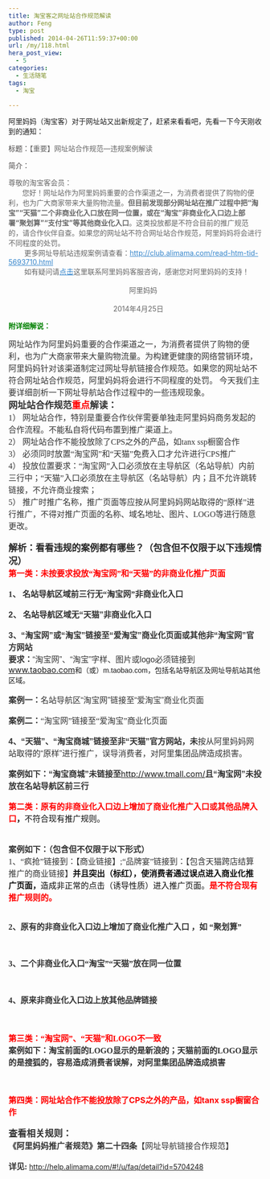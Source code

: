 ```yaml
---
title: 淘宝客之网址站合作规范解读
author: Feng
type: post
published: 2014-04-26T11:59:37+00:00
url: /my/118.html
hera_post_view:
  - 5
categories:
  - 生活随笔
tags:
  - 淘宝

---
```

阿里妈妈（淘宝客）对于网址站又出新规定了，赶紧来看看吧，先看一下今天刚收到的通知：

<p style="color: #666666;">
  <span class="st" style="color: #474545;">标题：</span>【重要】网址站合作规范—违规案例解读
</p>

<p class="st-content" style="color: #666666;">
  <span class="st" style="color: #474545;">简介：</span>
</p>

<div style="color: #666666;">
  尊敬的淘宝客会员：
</div>

<div style="color: #666666;">
         您好！网址站作为阿里妈妈重要的合作渠道之一，为消费者提供了购物的便利，也为广大商家带来大量购物流量。<strong style="color: #666666;">但目前发现部分网址站在推广过程中把“淘宝”“天猫”二个非商业化入口放在同一位置，或在“淘宝”非商业化入口边上部署“聚划算”“支付宝”等其他商业化入口</strong>。这类投放都是不符合目前的推广规范的，请合作伙伴自查。如果您的网址站不符合网址站合作规范，阿里妈妈将会进行不同程度的处罚。<br style="color: #666666;" />        更多网址导航站违规案例请查看：<a class="J_url" style="color: #3686cc !important;" href="http://club.alimama.com/read-htm-tid-5693710.html?spm=0.0.0.0" data-spm-anchor-id="0.0.0.0">http://club.alimama.com/read-htm-tid-5693710.html</a>
</div>

<div style="color: #666666;">
          如有疑问请<a class="J_url" style="color: #3686cc !important;" href="http://www.alimama.com/home/about-1.htm?spm=0.0.0.0.FkvslG">点击</a>这里联系阿里妈妈客服咨询，感谢您对阿里妈妈的支持！
</div>

<div style="color: #666666;">
                                                                                                                                                                                               阿里妈妈
</div>

<div style="color: #666666;">
                                                                                                                                                                                       2014年4月25日
</div>

<div style="color: #666666;">
</div>

<p style="color: #666666;">
  <strong><span style="color: #008000;">附详细解说：</span></strong>
</p>

<span style="color: #333333; font-size: medium;"><span style="font-family: 微软雅黑;">网址站作为阿里妈妈重要的合作渠道之一，为消费者提供了购物的便利，也为广大商家带来大量购物流量。为构建更健康的网络营销环境，阿里妈妈针对该渠道制定过网址导航链接合作规范。如果您的网址站不符合网址站合作规范，阿里妈妈将会进行不同程度的处罚。 今天我们主要详细剖析一下网址导航站合作过程中的一些违规现象。</span></span><br style="color: #333333;" /><span style="color: #333333; font-family: 微软雅黑;"><span style="font-size: large;"><span style="font-weight: bold;">网址站合作规范</span><span style="font-weight: bold;"><span style="color: red;">重点</span></span><span style="font-weight: bold;">解读：</span></span></span><br style="color: #333333;" /><span style="color: #333333; font-size: medium;"><span style="font-family: 微软雅黑;">1） 网址站合作，特别是重要合作伙伴需要单独走阿里妈妈商务发起的合作流程。不能私自将代码布置到推广渠道上。</span></span><br style="color: #333333;" /><span style="color: #333333; font-size: medium;"><span style="font-family: 微软雅黑;">2） 网址站合作不能投放除了CPS之外的产品，如tanx ssp橱窗合作</span></span><br style="color: #333333;" /><span style="color: #333333; font-size: medium;"><span style="font-family: 微软雅黑;">3） 必须同时放置“淘宝网”和“天猫”免费入口才允许进行CPS推广</span></span><br style="color: #333333;" /><span style="color: #333333; font-size: medium;"><span style="font-family: 微软雅黑;">4） 投放位置要求：“淘宝网”入口必须放在主导航区（名站导航）内前三行中；“天猫”入口必须放在主导航区（名站导航）内；且不允许跳转链接，不允许商业搜索；</span></span><br style="color: #333333;" /><span style="color: #333333; font-size: medium;"><span style="font-family: 微软雅黑;">5） 推广时推广名称，推广页面等应按从阿里妈妈网站取得的“原样”进行推广，不得对推广页面的名称、域名地址、图片、LOGO等进行随意更改。</span></span><br style="color: #333333;" /><span style="font-weight: bold; color: #333333;"><span style="font-size: medium;"><span style="font-family: 微软雅黑;"> </span></span></span><br style="color: #333333;" /><span style="font-weight: bold; color: #333333;"><span style="color: #262626;"><span style="font-family: 微软雅黑;"><span style="font-size: large;">解析：看看违规的案例都有哪些？（包含但不仅限于以下违规情况）</span></span></span></span><br style="color: #333333;" /><span style="font-weight: bold; color: #333333;"><span style="font-size: medium;"><span style="font-family: 微软雅黑;"><span style="color: #ff0000;">第一类：未按要求投放“淘宝网”和“天猫”的非商业化推广页面</span></span></span></span><br style="color: #333333;" /><br style="color: #333333;" /><span style="color: #333333; font-size: medium;"><span style="font-family: 微软雅黑;"><span style="font-weight: bold;">1、 </span></span></span><span style="font-weight: bold; color: #333333;"><span style="font-size: medium;"><span style="font-family: 微软雅黑;">名站导航区域前三行无“淘宝网”非商业化入口</span></span></span><br style="color: #333333;" /><span style="font-weight: bold; color: #333333;"><span style="font-size: xx-small;"><img decoding="async" src="http://gtms01.alicdn.com/tps/i1/T1Cc38FkBlXXbxSGHL-898-440.jpg" alt="" border="0" /><br /> </span></span><br style="color: #333333;" /><span style="color: #333333; font-size: medium;"><span style="font-weight: bold;"><span style="font-family: 微软雅黑, sans-serif;">2、</span><span style="font-family: 'Times New Roman';"> </span></span></span><span style="font-weight: bold; color: #333333;"><span style="font-family: 微软雅黑, sans-serif;"><span style="font-size: medium;">名站导航区域无“天猫”非商业化入口</span></span></span><br style="color: #333333;" /><span style="font-weight: bold; color: #333333;"><span style="font-size: xx-small;"><img decoding="async" src="http://gtms01.alicdn.com/tps/i1/T1kIXrFs8iXXXcNdoH-965-488.jpg" alt="" border="0" /><br /> </span></span><br style="color: #333333;" /><span style="font-weight: bold; color: #333333;"><span style="font-family: 微软雅黑, sans-serif;"><span style="font-size: medium;">3、“淘宝网”或“淘宝”链接至“爱淘宝”商业化页面或其他非“淘宝网”官方网站</span></span></span><br style="color: #333333;" /><span style="color: #333333; font-size: medium;"><span style="font-weight: bold;"><span style="font-family: 微软雅黑, sans-serif;">要求：</span></span><span style="font-family: 微软雅黑, sans-serif;">“</span><span style="font-family: 微软雅黑, sans-serif;">淘宝网”、“淘宝”字样、图片或logo必须链接到</span><a id="url_1" style="color: #0070af;" href="http://www.taobao.com/" target="_blank" rel="noopener"><span style="color: windowtext;"><span style="font-family: 微软雅黑, sans-serif;">www.taobao.com</span></span></a><span style="font-family: 微软雅黑, sans-serif;">和（或）m.taobao.com，包括名站导航区及网址导航站其他区域。</span></span><br style="color: #333333;" /><br style="color: #333333;" /><span style="font-weight: bold; color: #333333;"><span style="font-family: 微软雅黑, sans-serif;"><span style="font-size: medium;">案例一：</span></span></span><span style="color: #333333; font-family: 微软雅黑, sans-serif;"><span style="font-size: medium;">名站导航区“淘宝网”链接至“爱淘宝”商业化页面</span></span><br style="color: #333333;" /><span style="color: #333333; font-size: xx-small;"><img decoding="async" src="http://gtms01.alicdn.com/tps/i1/T1SbFhFrliXXbFUAs8-979-466.jpg" alt="" border="0" /><br /> </span><br style="color: #333333;" /><span style="color: #333333; font-family: 微软雅黑;"><span style="font-weight: bold;"><span style="font-size: medium;">案例二：</span></span><span style="font-size: medium;">“淘宝网”链接至“爱淘宝”商业化页面</span></span><br style="color: #333333;" /><img decoding="async" style="color: #333333;" src="http://gtms01.alicdn.com/tps/i1/T1u6pxFzdhXXa8xbEv-957-341.png" alt="" border="0" /><br style="color: #333333;" /><br style="color: #333333;" /><span style="color: #333333; font-size: medium;"><span style="font-weight: bold;"><span style="font-family: 微软雅黑, sans-serif;">4、“天猫”、“淘宝商城”链接至非“天猫”官方网站，未</span></span><span style="font-family: 微软雅黑, sans-serif;">按从阿里妈妈网站取得的“原样”进行推广，误导消费者，对阿里集团品牌造成损害。</span></span><br style="color: #333333;" /><br style="color: #333333;" /><span style="color: #333333; font-size: medium;"><span style="font-weight: bold;"><span style="font-family: 微软雅黑, sans-serif;">案例如下：“淘宝商城”未链接至</span></span><a href="http://www.tmall.com/">http://www.tmall.com/</a></span><span style="font-weight: bold; color: #333333;"><span style="font-family: 微软雅黑, sans-serif;"><span style="font-size: medium;">且“淘宝网”未投放在名站导航区前三行</span></span></span><br style="color: #333333;" /><span style="font-weight: bold; color: #333333;"><span style="font-size: xx-small;"><img decoding="async" src="http://gtms01.alicdn.com/tps/i1/T15TNmFw4hXXbb.bAD-1081-432.png" alt="" border="0" /><br /> </span></span><br style="color: #333333;" /><span style="color: #333333; font-size: medium;"><span style="font-weight: bold;"><span style="color: #ff0000;">第二类：</span></span><span style="color: #ff0000;"><span style="font-family: 宋体;"><span style="font-weight: bold;">原有的非商业化入口边上增加了商业化推广入口</span></span></span><span style="font-family: 宋体;"><span style="font-weight: bold;"><span style="color: #ff0000;">或其他品牌入口</span><span style="color: #0d0d0d;">，</span></span><span style="color: #0d0d0d;">不符合现有推广规则。</span></span></span><br style="color: #333333;" /><span style="font-weight: bold; color: #333333;"><span style="font-size: medium;"><br /> </span></span><br style="color: #333333;" /><span style="font-weight: bold; color: #333333;"><span style="font-size: medium;">案例如下：（包含但不仅限于以下形式）</span></span><br style="color: #333333;" /><span style="color: #333333; font-size: medium;"><span style="font-family: 微软雅黑;">1、“疯抢”链接到：【商业链接】;“品牌宴”链接到：【包含天猫跨店结算推广的商业链接】</span><span style="font-weight: bold;"><span style="color: #0d0d0d;"><span style="font-family: 宋体;">并且突出（标红），使消费者通过误点进入商业化推广页面，</span></span></span><span style="color: #0d0d0d;"><span style="font-family: 宋体;">造成非正常的点击（诱导性质）进入推广页面。</span></span><span style="font-weight: bold;"><span style="color: red;"><span style="font-family: 宋体;">是不符合现有推广规则的。</span></span></span></span><br style="color: #333333;" /><span style="font-weight: bold; color: #333333;"><img decoding="async" src="http://gtms01.alicdn.com/tps/i1/T1nNf5FXtjXXa8DOMK-755-301.png" alt="" border="0" /><br /> </span><br style="color: #333333;" /><br style="color: #333333;" /><span style="color: #333333;"><span style="font-size: medium;"><span style="font-family: 微软雅黑;"><span style="font-weight: bold;">2、原有的非商业化入口边上增加了商业化推广入口 ，如 “聚划算”</span></span></span></span><br style="color: #333333;" /><span style="font-weight: bold; color: #333333;"><span style="font-size: small;"><span style="color: red;"><span style="font-family: 微软雅黑, sans-serif;"><img decoding="async" src="http://gtms02.alicdn.com/tps/i2/T1FFuaFJpaXXaJJDfQ-689-309.jpg" alt="" border="0" /><br /> </span></span></span></span><br style="color: #333333;" /><span style="font-weight: bold; color: #333333;"><span style="font-size: small;"><span style="color: red;"><span style="font-family: 微软雅黑, sans-serif;"><br /> </span></span></span></span><br style="color: #333333;" /><span style="color: #333333; font-size: medium;"><span style="font-family: 微软雅黑;"><span style="font-weight: bold;">3、二个非商业化入口“淘宝”“天猫”放在同一位置</span></span></span><br style="color: #333333;" /><span style="font-weight: bold; color: #333333;"><span style="font-size: small;"><span style="color: red;"><span style="font-family: 微软雅黑, sans-serif;"><img decoding="async" src="http://gtms02.alicdn.com/tps/i2/T1mcl8FH8cXXXFBinZ-621-222.jpg" alt="" border="0" /><br /> </span></span></span></span><br style="color: #333333;" /><span style="font-weight: bold; color: #333333;"><span style="font-size: small;"><span style="color: red;"><span style="font-family: 微软雅黑, sans-serif;"><br /> </span></span></span></span><br style="color: #333333;" /><span style="color: #333333; font-size: medium;"><span style="font-family: 微软雅黑;"><span style="font-weight: bold;">4、原来非商业化入口边上放其他品牌链接</span></span></span><br style="color: #333333;" /><span style="font-weight: bold; color: #333333;"><span style="font-size: small;"><span style="color: red;"><span style="font-family: 微软雅黑, sans-serif;"><img decoding="async" src="http://gtms01.alicdn.com/tps/i1/T1jWGcFOVXXXcXKCZ4-766-297.png" alt="" border="0" /><br /> </span></span></span></span><br style="color: #333333;" /><span style="font-weight: bold; color: #333333;"><span style="font-size: medium;"><span style="font-family: 微软雅黑;"><span style="color: #ff0000;"><br /> </span></span></span></span><br style="color: #333333;" /><span style="font-weight: bold; color: #333333;"><span style="font-size: medium;"><span style="font-family: 微软雅黑;"><span style="color: #ff0000;">第三类：“淘宝网”、“天猫”和LOGO不一致</span></span></span></span><br style="color: #333333;" /><span style="font-weight: bold; color: #333333;"><span style="font-size: medium;"><span style="font-family: 微软雅黑;">案例如下：淘宝前面的LOGO显示的是新浪的；天猫前面的LOGO显示的是搜狐的，容易造成消费者误解，对阿里集团品牌造成损害</span></span></span><br style="color: #333333;" /><span style="font-weight: bold; color: #333333;"><img decoding="async" src="http://gtms01.alicdn.com/tps/i1/T1u0o.FhXiXXXlPi7g-553-82.jpg" alt="" border="0" /><br /> </span><br style="color: #333333;" /><span style="font-weight: bold; color: #333333;"><br /> </span><br style="color: #333333;" /><span style="font-weight: bold; color: #333333;"><span style="font-size: medium;"><span style="color: #ff0000;">第四类：</span></span></span><span style="font-weight: bold; color: #333333;"><span style="font-size: medium;"><span style="color: #ff0000;">网址站合作不能投放除了CPS之外的产品，如tanx ssp橱窗合作</span></span></span><br style="color: #333333;" /><span style="font-weight: bold; color: #333333;"><img decoding="async" src="http://gtms01.alicdn.com/tps/i1/T10nw3Ff8rXXbgu0vK-1364-435.jpg" alt="" border="0" /><br /> </span><br style="color: #333333;" /><span style="font-weight: bold; color: #333333;"><span style="font-size: large;"><span style="color: #333333;"><span style="font-family: 微软雅黑;">查看相关规则：</span></span></span></span><br style="color: #333333;" /><span style="color: #333333; font-size: medium;"><span style="font-weight: bold;">《阿里妈妈推广者规范》第二十四条</span>【网址导航链接合作规范】</span><br style="color: #333333;" /><br style="color: #333333;" /><span style="color: #333333; font-size: medium;"><span style="font-family: 微软雅黑;"><span style="font-weight: bold;">详见: </span></span></span><a id="url_3" style="color: #0070af;" href="http://help.alimama.com/#!/u/faq/detail?id=5704248" target="_blank" rel="noopener"><span style="font-size: medium;"><span style="font-family: 微软雅黑;"><span style="font-weight: bold;"><a href="http://help.alimama.com/#!/u/faq/detail?id=5704248">http://help.alimama.com/#!/u/faq/detail?id=5704248</a></span></span></span></a><span style="color: #333333;"> </span>